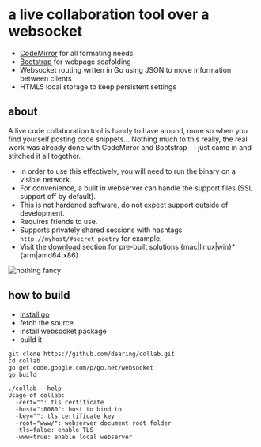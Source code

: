 # a live collaboration tool over a websocket #

- [CodeMirror](http://codemirror.net/) for all formating needs
- [Bootstrap](http://twitter.github.com/bootstrap/) for webpage scafolding
- Websocket routing wrtten in Go using JSON to move information between clients
- HTML5 local storage to keep persistent settings

## about ##
A live code collaboration tool is handy to have around, more so when you find yourself posting code snippets...
Nothing much to this really, the real work was already done with CodeMirror and Bootstrap - I just came in and 
stitched it all together.

- In order to use this effectively, you will need to run the binary on a visible network.
- For convenience, a built in webserver can handle the support files (SSL support off by default).
- This is not hardened software, do not expect support outside of development.
- Requires friends to use.
- Supports privately shared sessions with hashtags `http://myhost/#secret_poetry` for example.
- Visit the [download](https://github.com/dearing/collab/downloads) section for pre-built solutions {mac|linux|win}*{arm|amd64|x86}

![nothing fancy](https://raw.github.com/dearing/collab/master/www/img/collab.png)

## how to build ##
- [install go](http://golang.org/doc/install)
- fetch the source
- install websocket package
- build it

```
git clone https://github.com/dearing/collab.git
cd collab
go get code.google.com/p/go.net/websocket
go build

./collab --help
Usage of collab:
  -cert="": tls certificate
  -host=":8080": host to bind to
  -key="": tls certificate key
  -root="www/": webserver document root folder
  -tls=false: enable TLS
  -www=true: enable local webserver
```
